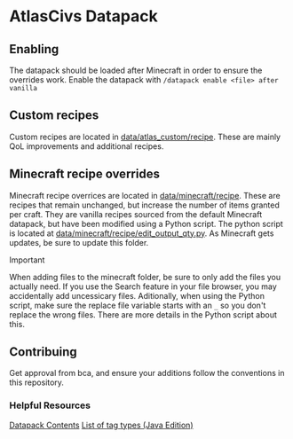 # AtlasCivs Datapack

## Enabling
The datapack should be loaded after Minecraft in order to ensure the overrides work. Enable the datapack with `/datapack enable <file> after vanilla`

## Custom recipes
Custom recipes are located in [data/atlas_custom/recipe](data/atlas_custom/recipe). These are mainly QoL improvements and additional recipes.

## Minecraft recipe overrides
Minecraft recipe overrices are located in [data/minecraft/recipe](data/minecraft/recipe).
These are recipes that remain unchanged, but increase the number of items granted per craft.
They are vanilla recipes sourced from the default Minecraft datapack, but have been modified using a Python script. 
The python script is located at [data/minecraft/recipe/edit_output_qty.py](data/minecraft/recipe/edit_output_qty.py).
As Minecraft gets updates, be sure to update this folder.

> [!IMPORTANT]
> When adding files to the minecraft folder, be sure to only add the files you actually need. If you use the Search feature
> in your file browser, you may accidentally add uncessicary files.
> Aditionally, when using the Python script, make sure the replace file variable starts with an `_` so you don't replace the wrong files.
> There are more details in the Python script about this.

## Contribuing
Get approval from bca, and ensure your additions follow the conventions in this repository. 

### Helpful Resources
[Datapack Contents](https://minecraft.wiki/w/Data_pack#Contents) 
[List of tag types (Java Edition)](https://minecraft.wiki/w/Tag_(Java_Edition)#List_of_tag_types)
